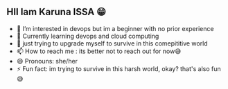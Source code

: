 ## HII Iam Karuna ISSA 😁
- 👀 I’m interested in devops but im a beginner with no prior experience
- 🌱 Currently learning devops and cloud computing
- 💞️ just trying to upgrade myself to survive in this comepititive world
- 📫 How to reach me : its better not to reach out for now😅
- 😄 Pronouns: she/her
- ⚡ Fun fact: im trying to survive in this harsh world, okay? that's also fun 😅

<!---
karuna299/karuna299 is a ✨ special ✨ repository because its `README.md` (this file) appears on your GitHub profile.
You can click the Preview link to take a look at your changes.
--->
